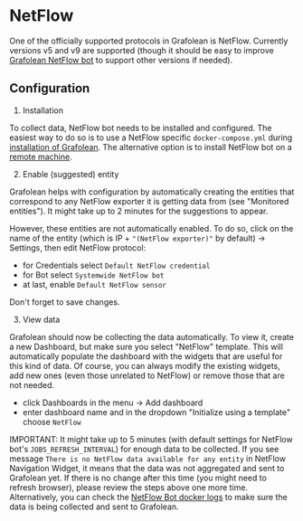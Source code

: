 # NetFlow

One of the officially supported protocols in Grafolean is NetFlow. Currently versions v5 and v9 are supported (though it should be easy to improve [Grafolean NetFlow bot](https://github.com/grafolean/grafolean-netflow-bot/) to support other versions if needed).

## Configuration

1) Installation

To collect data, NetFlow bot needs to be installed and configured. The easiest way to do so is to use a NetFlow specific `docker-compose.yml` during [installation of Grafolean](https://github.com/grafolean/grafolean#installation). The alternative option is to install NetFlow bot on a [remote machine](https://github.com/grafolean/grafolean-netflow-bot/#install).

2) Enable (suggested) entity

Grafolean helps with configuration by automatically creating the entities that correspond to any NetFlow exporter it is getting data from (see "Monitored entities"). It might take up to 2 minutes for the suggestions to appear.

However, these entities are not automatically enabled. To do so, click on the name of the entity (which is IP + `"(NetFlow exporter)"` by default) -> Settings, then edit NetFlow protocol:
- for Credentials select `Default NetFlow credential`
- for Bot select `Systemwide NetFlow bot`
- at last, enable `Default NetFlow sensor`

Don't forget to save changes.

3) View data

Grafolean should now be collecting the data automatically. To view it, create a new Dashboard, but make sure you select "NetFlow" template. This will automatically populate the dashboard with the widgets that are useful for this kind of data. Of course, you can always modify the existing widgets, add new ones (even those unrelated to NetFlow) or remove those that are not needed.

- click Dashboards in the menu -> Add dashboard
- enter dashboard name and in the dropdown "Initialize using a template" choose `NetFlow`

IMPORTANT: It might take up to 5 minutes (with default settings for NetFlow bot's `JOBS_REFRESH_INTERVAL`) for enough data to be collected. If you see message `There is no NetFlow data available for any entity` in NetFlow Navigation Widget, it means that the data was not aggregated and sent to Grafolean yet. If there is no change after this time (you might need to refresh browser), please review the steps above one more time. Alternatively, you can check the [NetFlow Bot docker logs](https://github.com/grafolean/grafolean-netflow-bot/#debugging) to make sure the data is being collected and sent to Grafolean.
